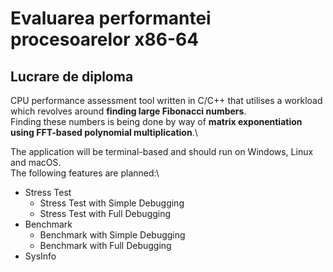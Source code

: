 # Evaluarea performantei procesoarelor x86-64
## Lucrare de diploma

CPU performance assessment tool written in C/C++ that utilises a workload which revolves around **finding large Fibonacci numbers**.\
Finding these numbers is being done by way of **matrix exponentiation using FFT-based polynomial multiplication**.\\

The application will be terminal-based and should run on Windows, Linux and macOS.\
The following features are planned:\
* Stress Test
	* Stress Test with Simple Debugging
	* Stress Test with Full Debugging
* Benchmark
	* Benchmark with Simple Debugging
	* Benchmark with Full Debugging
* SysInfo